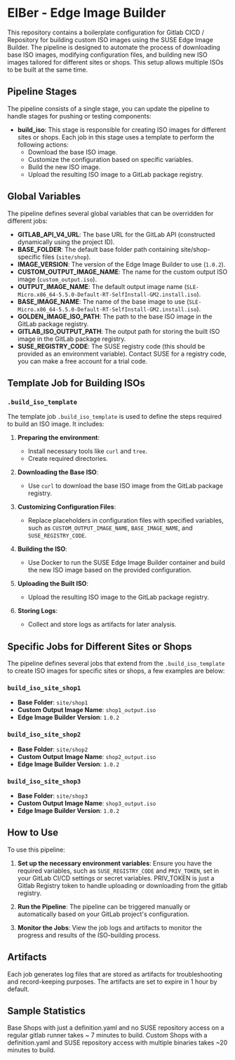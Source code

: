 # EIBer - Edge Image Builder

This repository contains a boilerplate configuration for Gitlab CICD / Repository for building custom ISO images using the SUSE Edge Image Builder. The pipeline is designed to automate the process of downloading base ISO images, modifying configuration files, and building new ISO images tailored for different sites or shops. This setup allows multiple ISOs to be built at the same time.

## Pipeline Stages

The pipeline consists of a single stage, you can update the pipeline to handle stages for pushing or testing components:

- **build_iso**: This stage is responsible for creating ISO images for different sites or shops. Each job in this stage uses a template to perform the following actions:
  - Download the base ISO image.
  - Customize the configuration based on specific variables.
  - Build the new ISO image.
  - Upload the resulting ISO image to a GitLab package registry.

## Global Variables

The pipeline defines several global variables that can be overridden for different jobs:

- **GITLAB_API_V4_URL**: The base URL for the GitLab API (constructed dynamically using the project ID).
- **BASE_FOLDER**: The default base folder path containing site/shop-specific files (`site/shop`).
- **IMAGE_VERSION**: The version of the Edge Image Builder to use (`1.0.2`).
- **CUSTOM_OUTPUT_IMAGE_NAME**: The name for the custom output ISO image (`custom_output.iso`).
- **OUTPUT_IMAGE_NAME**: The default output image name (`SLE-Micro.x86_64-5.5.0-Default-RT-SelfInstall-GM2.install.iso`).
- **BASE_IMAGE_NAME**: The name of the base image to use (`SLE-Micro.x86_64-5.5.0-Default-RT-SelfInstall-GM2.install.iso`).
- **GOLDEN_IMAGE_ISO_PATH**: The path to the base ISO image in the GitLab package registry.
- **GITLAB_ISO_OUTPUT_PATH**: The output path for storing the built ISO image in the GitLab package registry.
- **SUSE_REGISTRY_CODE**: The SUSE registry code (this should be provided as an environment variable). Contact SUSE for a registry code, you can make a free account for a trial code.

## Template Job for Building ISOs

### `.build_iso_template`

The template job `.build_iso_template` is used to define the steps required to build an ISO image. It includes:

1. **Preparing the environment**:
   - Install necessary tools like `curl` and `tree`.
   - Create required directories.

2. **Downloading the Base ISO**:
   - Use `curl` to download the base ISO image from the GitLab package registry.

3. **Customizing Configuration Files**:
   - Replace placeholders in configuration files with specified variables, such as `CUSTOM_OUTPUT_IMAGE_NAME`, `BASE_IMAGE_NAME`, and `SUSE_REGISTRY_CODE`.

4. **Building the ISO**:
   - Use Docker to run the SUSE Edge Image Builder container and build the new ISO image based on the provided configuration.

5. **Uploading the Built ISO**:
   - Upload the resulting ISO image to the GitLab package registry.

6. **Storing Logs**:
   - Collect and store logs as artifacts for later analysis.

## Specific Jobs for Different Sites or Shops

The pipeline defines several jobs that extend from the `.build_iso_template` to create ISO images for specific sites or shops, a few examples are below:

### `build_iso_site_shop1`

- **Base Folder**: `site/shop1`
- **Custom Output Image Name**: `shop1_output.iso`
- **Edge Image Builder Version**: `1.0.2`

### `build_iso_site_shop2`

- **Base Folder**: `site/shop2`
- **Custom Output Image Name**: `shop2_output.iso`
- **Edge Image Builder Version**: `1.0.2`

### `build_iso_site_shop3`

- **Base Folder**: `site/shop3`
- **Custom Output Image Name**: `shop3_output.iso`
- **Edge Image Builder Version**: `1.0.2`

## How to Use

To use this pipeline:

1. **Set up the necessary environment variables**:
   Ensure you have the required variables, such as `SUSE_REGISTRY_CODE` and `PRIV_TOKEN`, set in your GitLab CI/CD settings or secret variables. PRIV_TOKEN is just a Gitlab Registry token to handle uploading or downloading from the gitlab registry.

2. **Run the Pipeline**:
   The pipeline can be triggered manually or automatically based on your GitLab project's configuration.

3. **Monitor the Jobs**:
   View the job logs and artifacts to monitor the progress and results of the ISO-building process.

## Artifacts

Each job generates log files that are stored as artifacts for troubleshooting and record-keeping purposes. The artifacts are set to expire in 1 hour by default.

## Sample Statistics

Base Shops with just a definition.yaml and no SUSE repository access on a regular gitlab runner takes ~ 7 minutes to build.
Custom Shops with a definition.yaml and SUSE repository access with multiple binaries takes ~20 minutes to build.